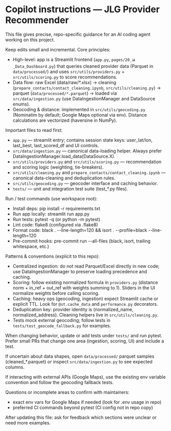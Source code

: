 # Copilot instructions — JLG Provider Recommender

This file gives precise, repo-specific guidance for an AI coding agent working on this project.

Keep edits small and incremental. Core principles:

- High-level: app is a Streamlit frontend (`app.py`, `pages/20_📊_Data_Dashboard.py`) that queries cleaned provider data (Parquet in `data/processed/`) and uses `src/utils/providers.py` + `src/utils/scoring.py` to score recommendations.
- Data flow: raw Excel (data/raw/*.xlsx) → cleaning (`prepare_contacts/contact_cleaning.ipynb`, `src/utils/cleaning.py`) → parquet (`data/processed/*.parquet`) → loaded via `src/data/ingestion.py` (use DataIngestionManager and DataSource enums).
- Geocoding & distance: implemented in `src/utils/geocoding.py` (Nominatim by default; Google Maps optional via env). Distance calculations are vectorized (haversine in NumPy).

Important files to read first:

- `app.py` — streamlit entry; contains session state keys: user_lat/lon, last_best, last_scored_df and UI controls.
- `src/data/ingestion.py` — canonical data-loading helper. Always prefer DataIngestionManager.load_data(DataSource.X).
- `src/utils/providers.py` and `src/utils/scoring.py` — recommendation and scoring logic (weighting, tie-breakers).
- `src/utils/cleaning.py` and `prepare_contacts/contact_cleaning.ipynb` — canonical data-cleaning and deduplication rules.
- `src/utils/geocoding.py` — geocoder interface and caching behavior.
- `tests/` — unit and integration test suite (test_*.py files).

Run / test commands (use workspace root):

- Install deps: pip install -r requirements.txt
- Run app locally: streamlit run app.py
- Run tests: pytest -q (or python -m pytest)
- Lint code: flake8 (configured via .flake8)
- Format code: black . --line-length=120 && isort . --profile=black --line-length=120
- Pre-commit hooks: pre-commit run --all-files (black, isort, trailing whitespace, etc.)

Patterns & conventions (explicit to this repo):

- Centralized ingestion: do not read Parquet/Excel directly in new code; use DataIngestionManager to preserve loading precedence and caching.
- Scoring: follow existing normalized formula in `providers.py` (distance norm + in_ref + out_ref with weights summing to 1). Sliders in the UI normalize weights before calling scoring.
- Caching: heavy ops (geocoding, ingestion) expect Streamlit cache or explicit TTL. Look for `@st.cache_data` and `performance.py` decorators.
- Deduplication key: provider identity is (normalized_name, normalized_address). Cleaning helpers live in `src/utils/cleaning.py`.
- Tests mock external geocoding; follow tests in `tests/test_geocode_fallback.py` for examples.

When changing behavior, update or add tests under `tests/` and run pytest. Prefer small PRs that change one area (ingestion, scoring, UI) and include a test.

If uncertain about data shapes, open `data/processed/` parquet samples (cleaned_*.parquet) or inspect `src/data/ingestion.py` to see expected columns.

If interacting with external APIs (Google Maps), use the existing env variable convention and follow the geocoding fallback tests.

Questions or incomplete areas to confirm with maintainers:

- exact env vars for Google Maps if needed (look for .env usage in repo)
- preferred CI commands beyond pytest (CI config not in repo copy)

After updating this file: ask for feedback which sections were unclear or need more examples.
